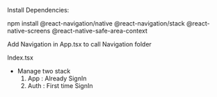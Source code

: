 Install Dependencies:

npm install @react-navigation/native @react-navigation/stack @react-native-screens @react-native-safe-area-context

Add Navigation in App.tsx to call Navigation folder

Index.tsx
- Manage two stack
  1. App : Already SignIn
  2. Auth : First time SignIn




